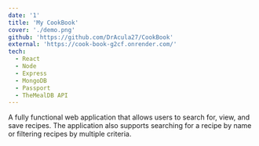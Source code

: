 ```yaml
---
date: '1'
title: 'My CookBook'
cover: './demo.png'
github: 'https://github.com/DrAcula27/CookBook'
external: 'https://cook-book-g2cf.onrender.com/'
tech:
  - React
  - Node
  - Express
  - MongoDB
  - Passport
  - TheMealDB API
---
```


A fully functional web application that allows users to search for, view, and save recipes. The application also supports searching for a recipe by name or filtering recipes by multiple criteria.
